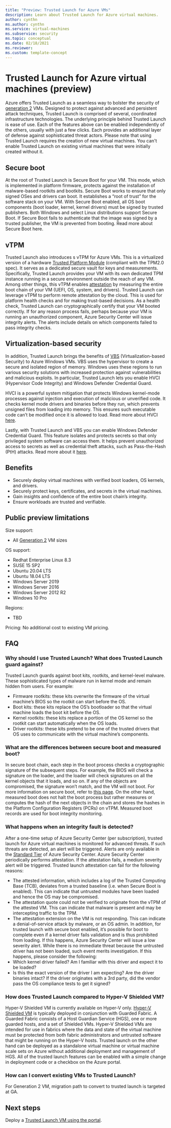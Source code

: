```yaml
---
title: "Preview: Trusted Launch for Azure VMs"
description: Learn about Trusted Launch for Azure virtual machines.
author: cynthn
ms.author: cynthn
ms.service: virtual-machines
ms.subservice: security
ms.topic: conceptual
ms.date: 02/18/2021
ms.reviewer: 
ms.custom: template-concept
---
```


# Trusted Launch for Azure virtual machines (preview)

Azure offers Trusted Launch as a seamless way to bolster the security of [generation 2](generation-2.md) VMs. Designed to protect against advanced and persistent attack techniques, Trusted Launch is comprised of several, coordinated infrastructure technologies.
The underlying principle   behind Trusted Launch is ease of use. Each of the features above can be enabled independently of the others, usually with just a few clicks. Each provides an additional layer of defense against sophisticated threat actors.
Please note that using Trusted Launch requires the creation of new virtual machines. You can't enable Trusted Launch on existing virtual machines that were initially created without it.

## Secure boot
At the root of Trusted Launch is Secure Boot for your VM. This mode, which is implemented in platform firmware, protects against the installation of malware-based rootkits and bootkits. Secure Boot works to ensure that only signed OSes and drivers can boot. It establishes a “root of trust” for the software stack on your VM. With Secure Boot enabled, all OS boot components (boot loader, kernel, kernel drivers) must be signed by trusted publishers. Both Windows and select Linux distributions support Secure Boot. If Secure Boot fails to authenticate that the image was signed by a trusted publisher, the VM is prevented from booting. Read more about Secure Boot here.

## vTPM
Trusted Launch also introduces s vTPM for Azure VMs. This is a virtualized version of a hardware [Trusted Platform Module](/windows/security/information-protection/tpm/trusted-platform-module-overview) (compliant with the TPM2.0 spec). It serves as a dedicated secure vault for keys and measurements. Specifically, Trusted Launch provides your VM with its own dedicated TPM instance running in a secure environment outside the reach of any VM. Among other things, this vTPM enables [attestation](/windows/security/information-protection/tpm/tpm-fundamentals#measured-boot-with-support-for-attestation) by measuring the entire boot chain of your VM (UEFI, OS, system, and drivers). 
Trusted Launch can leverage vTPM to perform remote attestation by the cloud. This is used for platform health checks and for making trust-based decisions. As a health check, Trusted Launch can cryptographically certify that your VM booted correctly. If for any reason process fails, perhaps because your VM is running an unauthorized component, Azure Security Center will issue integrity alerts. The alerts include details on which components failed to pass integrity checks.

## Virtualization-based security

In addition, Trusted Launch brings the benefits of [VBS](/windows-hardware/design/device-experiences/oem-vbs) (Virtualization-based Security) to Azure Windows VMs. VBS uses the hypervisor to create a secure and isolated region of memory. Windows uses these regions to run various security solutions with increased protection against vulnerabilities and malicious exploits. In particular, Trusted Launch lets you enable HVCI (Hypervisor Code Integrity) and Windows Defender Credential Guard.

HVCI is a powerful system mitigation that protects Windows kernel-mode processes against injection and execution of malicious or unverified code. It checks kernel mode drivers and binaries before they run, which prevents unsigned files from loading into memory. This ensures such executable code can’t be modified once it is allowed to load. Read more about HVCI [here](https://techcommunity.microsoft.com/t5/windows-insider-program/virtualization-based-security-vbs-and-hypervisor-enforced-code/m-p/240571).

Lastly, with Trusted Launch and VBS you can enable Windows Defender Credential Guard. This feature isolates and protects secrets so that only privileged system software can access them. It helps prevent unauthorized access to secrets as well as credential theft attacks, such as Pass-the-Hash (PtH) attacks. Read more about it [here](/windows/security/identity-protection/credential-guard/credential-guard).

## Benefits 

- Securely deploy virtual machines with verified boot loaders, OS kernels, and drivers. 
- Securely protect keys, certificates, and secrets in the virtual machines.
- Gain insights and confidence of the entire boot chain’s integrity.
- Ensure workloads are trusted and verifiable. 

## Public preview limitations

Size support:
- All [Generation 2](generation-2.md) VM sizes 

OS support:
- Redhat Enterprise Linux 8.3
- SUSE 15 SP2
- Ubuntu 20.04 LTS
- Ubuntu 18.04 LTS
- Windows Server 2019
- Windows Server 2016
- Windows Server 2012 R2
- Windows 10 Pro

Regions: 
- TBD


Pricing:
No additional cost to existing VM pricing.

## FAQ

### Why should I use Trusted Launch? What does Trusted Launch guard against?

Trusted Launch guards against boot kits, rootkits, and kernel-level malware. These sophisticated types of malware run in kernel mode and remain hidden from users. For example:
- Firmware rootkits: these kits overwrite the firmware of the virtual machine’s BIOS so the rootkit can start before the OS. 
- Boot kits: these kits replace the OS’s bootloader so that the virtual machine loads the boot kit before the OS.
- Kernel rootkits: these kits replace a portion of the OS kernel so the rootkit can start automatically when the OS loads.
- Driver rootkits: these kits pretend to be one of the trusted drivers that OS uses to communicate with the virtual machine’s components.

### What are the differences between secure boot and measured boot?

In secure boot chain, each step in the boot process checks a cryptographic signature of the subsequent steps. For example, the BIOS will check a signature on the loader, and the loader will check signatures on all the kernel objects that it loads, and so on. If any of the objects are compromised, the signature won’t match, and the VM will not boot. For more information on secure boot, refer to [this page](/windows-hardware/design/device-experiences/oem-secure-boot). On the other hand, measured boot does not halt the boot process but rather measures or computes the hash of the next objects in the chain and stores the hashes in the Platform Configuration Registers (PCRs) on vTPM. Measured boot records are used for boot integrity monitoring.

###	What happens when an integrity fault is detected?

After a one-time setup of Azure Security Center (per subscription), trusted launch for Azure virtual machines is monitored for advanced threats. If such threats are detected, an alert will be triggered. Alerts are only available in the [Standard Tier](/azure/security-center/security-center-pricing) of Azure Security Center.
Azure Security Center periodically performs attestation. If the attestation fails, a medium severity alert will be triggered. Trusted launch attestation can fail for the following reasons: 
- The attested information, which includes a log of the Trusted Computing Base (TCB), deviates from a trusted baseline (i.e. when Secure Boot is enabled). This can indicate that untrusted modules have been loaded and hence the OS may be compromised.
- The attestation quote could not be verified to originate from the vTPM of the attested VM. This can indicate that malware is present and may be intercepting traffic to the TPM. 
- The attestation extension on the VM is not responding. This can indicate a denial-of-service attack by malware, or an OS admin.
In addition, for trusted launch with secure boot enabled, it’s possible for boot to complete even if a kernel driver fails validation and is thus prohibited from loading. If this happens, Azure Security Center will issue a low severity alert. While there is no immediate threat because the untrusted driver has not been loaded, such event merits investigation. If this happens, please consider the following:
- Which kernel driver failed? Am I familiar with this driver and expect it to be loaded?
- Is this the exact version of the driver I am expecting? Are the driver binaries intact? If the driver originates with a 3rd party, did the vendor pass the OS compliance tests to get it signed?
  
### How does Trusted Launch compared to Hyper-V Shielded VM?
Hyper-V Shielded VM is currently available on Hyper-V only. [Hyper-V Shielded VM](/windows-server/security/guarded-fabric-shielded-vm/guarded-fabric-and-shielded-vms) is typically deployed in conjunction with Guarded Fabric. A Guarded Fabric consists of a Host Guardian Service (HGS), one or more guarded hosts, and a set of Shielded VMs. Hyper-V Shielded VMs are intended for use in fabrics where the data and state of the virtual machine must be protected from both fabric administrators and untrusted software that might be running on the Hyper-V hosts. Trusted launch on the other hand can be deployed as a standalone virtual machine or virtual machine scale sets on Azure without additional deployment and management of HGS. All of the trusted launch features can be enabled with a simple change in deployment code or a checkbox on the Azure portal.  

### How can I convert existing VMs to Trusted Launch?
For Generation 2 VM, migration path to convert to trusted launch is targeted at GA.

## Next steps

Deploy a [Trusted Launch VM using the portal](trusted-launch-portal.md).